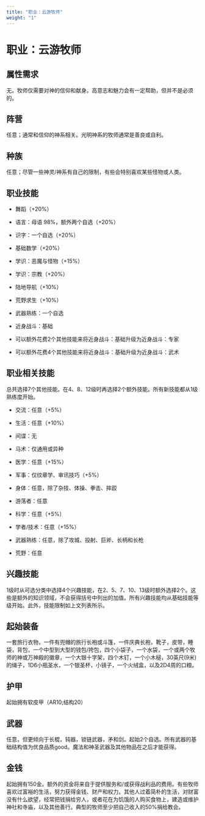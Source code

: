 ```yaml
---
title: "职业：云游牧师"
weight: "1"
---
```

# 职业：云游牧师

## 属性需求

无。牧师仅需要对神的信仰和献身。高意志和魅力会有一定帮助，但并不是必须的。

## 阵营

任意；通常和信仰的神系相关。光明神系的牧师通常是善良或自利。

## 种族

任意；尽管一些神灵/神系有自己的限制，有些会特别喜欢某些怪物或人类。

## 职业技能

- 舞蹈（+20%）

- 语言：母语 98%，额外两个自选（+20%）

- 识字：一个自选（+20%）

- 基础数学（+20%）

- 学识：恶魔与怪物（+15%）

- 学识：宗教（+20%）

- 陆地导航（+10%）

- 荒野求生（+10%）

- 武器熟练：一个自选

- 近身战斗：基础

- 可以额外花费2个其他技能来将近身战斗：基础升级为近身战斗：专家

- 可以额外花费4个其他技能来将近身战斗：基础升级为近身战斗：武术


## 职业相关技能

总共选择7个其他技能。在4、8、12级时再选择2个额外技能。所有新技能都从1级熟练度开始。

- 交流：任意（+5%）

- 生活：任意（+10%）

- 间谍：无

- 马术：仅通用或异种

- 医学：任意（+15%）

- 军事：仅纹章学、审讯技巧（+5%）

- 身体：任意，除了杂技、体操、拳击、摔跤

- 游荡者：任意

- 科学：任意（+5%）

- 学者/技术：任意（+15%）

- 武器熟练：任意，除了攻城、投射、巨斧、长柄和长枪

- 荒野：任意


## 兴趣技能

1级时从可选分类中选择4个兴趣技能，在2、5、7、10、13级时额外选择2个。这些是额外的知识领域，不会获得括号中列出的加值。所有兴趣技能均从基础技能等级开始。此外，技能限制如上文列表所示。

## 起始装备

一套旅行衣物，一件有兜帽的旅行长袍或斗篷，一件庆典长袍，靴子，皮带，睡袋，背包，一个中型到大型的钱包/挎包，四个小袋子，一个水袋，一个或两个牧师的神或万神殿的徽章，一个大银十字架，四个木钉，一个小木槌，30英尺(9米)的绳子，1D6小瓶圣水，一个银圣杯，小镜子，一个火绒盒，以及2D4周的口粮。

## 护甲

起始拥有软皮甲（AR10;结构20）

## 武器

任意，但更倾向于长棍，钝器，锁链武器，矛和剑。起始2个自选。所有武器的基础结构值为优良品质good。魔法和神圣武器及其他物品在之后才能获得。

## 金钱

起始拥有150金。额外的资金将来自于提供服务和/或获得战利品的费用。有些牧师喜欢过富裕的生活，努力获得金钱、财产和权力。其他人过着简朴的生活，对财富没有什么欲望，经常把钱捐给穷人，或者花在为饥饿的人购买食物上，建造或维护神社和寺庙，以及其他善行。典型的牧师至少把自己收入的50%捐给教会。

